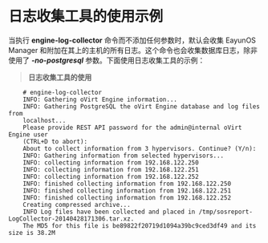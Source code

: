 # 日志收集工具的使用示例

当执行 **engine-log-collector** 命令而不添加任何参数时，默认会收集 EayunOS Manager 和附加在其上的主机的所有日志。这个命令也会收集数据库日志，除非使用了 ***-no-postgresql*** 参数。下面使用日志收集工具的示例：

> **日志收集工具的使用**
>
```
    # engine-log-collector
    INFO: Gathering oVirt Engine information...
    INFO: Gathering PostgreSQL the oVirt Engine database and log files from
    localhost...
    Please provide REST API password for the admin@internal oVirt Engine user
    (CTRL+D to abort):
    About to collect information from 3 hypervisors. Continue? (Y/n):
    INFO: Gathering information from selected hypervisors...
    INFO: collecting information from 192.168.122.250
    INFO: collecting information from 192.168.122.251
    INFO: collecting information from 192.168.122.252
    INFO: finished collecting information from 192.168.122.250
    INFO: finished collecting information from 192.168.122.251
    INFO: finished collecting information from 192.168.122.252
    Creating compressed archive...
    INFO Log files have been collected and placed in /tmp/sosreport-LogCollector-20140428171306.tar.xz.
    The MD5 for this file is be89822f20719d1094a39bc9ced3df49 and its size is 38.2M
```
